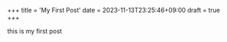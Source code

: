 +++
title = 'My First Post'
date = 2023-11-13T23:25:46+09:00
draft = true
+++

this is my first post